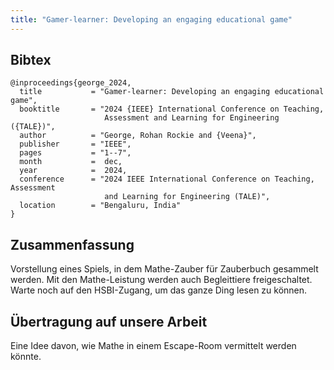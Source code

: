 ```yaml
---
title: "Gamer-learner: Developing an engaging educational game"
---
```


## Bibtex

```
@inproceedings{george_2024,
  title           = "Gamer-learner: Developing an engaging educational game",
  booktitle       = "2024 {IEEE} International Conference on Teaching,
                     Assessment and Learning for Engineering ({TALE})",
  author          = "George, Rohan Rockie and {Veena}",
  publisher       = "IEEE",
  pages           = "1--7",
  month           =  dec,
  year            =  2024,
  conference      = "2024 IEEE International Conference on Teaching, Assessment
                     and Learning for Engineering (TALE)",
  location        = "Bengaluru, India"
}
```

## Zusammenfassung

Vorstellung eines Spiels, in dem Mathe-Zauber für Zauberbuch gesammelt werden. Mit den Mathe-Leistung werden auch Begleittiere freigeschaltet. Warte noch auf den HSBI-Zugang, um das ganze Ding lesen zu können.

## Übertragung auf unsere Arbeit

Eine Idee davon, wie Mathe in einem Escape-Room vermittelt werden könnte.
